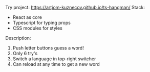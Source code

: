 Try project: https://artjom-kuznecov.github.io/ts-hangman/
Stack: 
  - React as core
  - Typescript for typing props
  - CSS modules for styles

Description: 
1. Push letter buttons guess a word!
2. Only 6 try's
3. Switch a language in top-right switcher
4. Can reload at any time to get a new word
